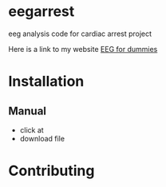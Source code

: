 # eegarrest
eeg analysis code for cardiac arrest project

Here is a link to my website [EEG for dummies](www.eegarrest.com)

# Installation
## Manual
* click at
* download file

# Contributing
